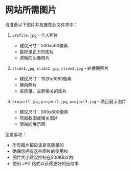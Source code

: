 # 网站所需图片

请准备以下图片并放置在此文件夹中：

1. `profile.jpg` - 个人照片
   - 建议尺寸：500x500像素
   - 最好是正方形图片
   - 清晰的头像照片

2. `slide1.jpg`, `slide2.jpg`, `slide3.jpg` - 轮播图照片
   - 建议尺寸：1920x1080像素
   - 横向照片
   - 高质量、主题相关的图片

3. `project1.jpg`, `project2.jpg`, `project3.jpg` - 项目展示图片
   - 建议尺寸：800x600像素
   - 项目截图或相关图片
   - 清晰的展示图

注意事项：
- 所有图片都应该是高质量的
- 确保您拥有这些图片的使用权
- 图片大小建议控制在500KB以内
- 使用 JPG 格式以获得更好的压缩率 